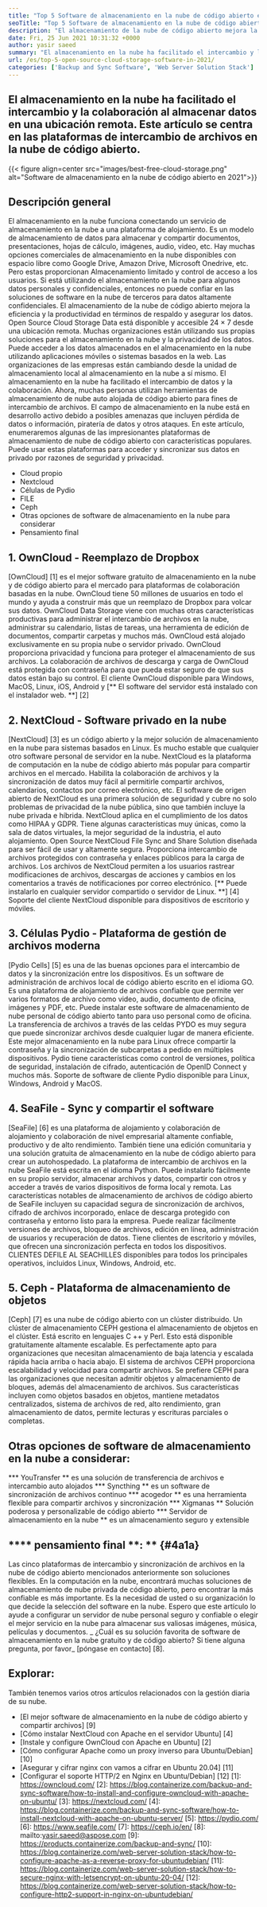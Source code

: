 ```yaml
---
title: "Top 5 Software de almacenamiento en la nube de código abierto en 2021 en 2021" 
seoTitle: "Top 5 Software de almacenamiento en la nube de código abierto en 2021 en 2021" 
description: "El almacenamiento de la nube de código abierto mejora la eficiencia y la productividad en términos de respaldo y asegurar los datos. Este artículo se centra en las mejores aplicaciones de almacenamiento en la nube." 
date: Fri, 25 Jun 2021 10:31:32 +0000
author: yasir saeed
summary: "El almacenamiento en la nube ha facilitado el intercambio y la colaboración al almacenar datos en una ubicación remota. Este artículo se centra en las plataformas de intercambio de archivos en la nube de código abierto." 
url: /es/top-5-open-source-cloud-storage-software-in-2021/
categories: ['Backup and Sync Software', 'Web Server Solution Stack']
---
```


## El almacenamiento en la nube ha facilitado el intercambio y la colaboración al almacenar datos en una ubicación remota. Este artículo se centra en las plataformas de intercambio de archivos en la nube de código abierto.

{{< figure align=center src="images/best-free-cloud-storage.png" alt="Software de almacenamiento en la nube de código abierto en 2021">}}


## **Descripción general**
El almacenamiento en la nube funciona conectando un servicio de almacenamiento en la nube a una plataforma de alojamiento. Es un modelo de almacenamiento de datos para almacenar y compartir documentos, presentaciones, hojas de cálculo, imágenes, audio, video, etc. Hay muchas opciones comerciales de almacenamiento en la nube disponibles con espacio libre como Google Drive, Amazon Drive, Microsoft Onedrive, etc. Pero estas proporcionan Almacenamiento limitado y control de acceso a los usuarios. Si está utilizando el almacenamiento en la nube para algunos datos personales y confidenciales, entonces no puede confiar en las soluciones de software en la nube de terceros para datos altamente confidenciales. El almacenamiento de la nube de código abierto mejora la eficiencia y la productividad en términos de respaldo y asegurar los datos.
Open Source Cloud Storage Data está disponible y accesible 24 × 7 desde una ubicación remota. Muchas organizaciones están utilizando sus propias soluciones para el almacenamiento en la nube y la privacidad de los datos. Puede acceder a los datos almacenados en el almacenamiento en la nube utilizando aplicaciones móviles o sistemas basados ​​en la web. Las organizaciones de las empresas están cambiando desde la unidad de almacenamiento local al almacenamiento en la nube a sí mismo. El almacenamiento en la nube ha facilitado el intercambio de datos y la colaboración. Ahora, muchas personas utilizan herramientas de almacenamiento de nube auto alojada de código abierto para fines de intercambio de archivos. El campo de almacenamiento en la nube está en desarrollo activo debido a posibles amenazas que incluyen pérdida de datos o información, piratería de datos y otros ataques.
En este artículo, enumeraremos algunas de las impresionantes plataformas de almacenamiento de nube de código abierto con características populares. Puede usar estas plataformas para acceder y sincronizar sus datos en privado por razones de seguridad y privacidad.
  * Cloud propio
  * Nextcloud
  * Células de Pydio
  * FILE
  * Ceph
  * Otras opciones de software de almacenamiento en la nube para considerar
  * Pensamiento final

## 1. OwnCloud - Reemplazo de Dropbox
[OwnCloud] [1] es el mejor software gratuito de almacenamiento en la nube y de código abierto para el mercado para plataformas de colaboración basadas en la nube. OwnCloud tiene 50 millones de usuarios en todo el mundo y ayuda a construir más que un reemplazo de Dropbox para volcar sus datos. OwnCloud Data Storage viene con muchas otras características productivas para administrar el intercambio de archivos en la nube, administrar su calendario, listas de tareas, una herramienta de edición de documentos, compartir carpetas y muchos más. OwnCloud está alojado exclusivamente en su propia nube o servidor privado. OwnCloud proporciona privacidad y funciona para proteger el almacenamiento de sus archivos. La colaboración de archivos de descarga y carga de OwnCloud está protegida con contraseña para que pueda estar seguro de que sus datos están bajo su control.
El cliente OwnCloud disponible para Windows, MacOS, Linux, iOS, Android y [** El software del servidor está instalado con el instalador web. **] [2]

## 2. NextCloud - Software privado en la nube
[NextCloud] [3] es un código abierto y la mejor solución de almacenamiento en la nube para sistemas basados ​​en Linux. Es mucho estable que cualquier otro software personal de servidor en la nube. NextCloud es la plataforma de computación en la nube de código abierto más popular para compartir archivos en el mercado. Habilita la colaboración de archivos y la sincronización de datos muy fácil al permitirle compartir archivos, calendarios, contactos por correo electrónico, etc. El software de origen abierto de NextCloud es una primera solución de seguridad y cubre no solo problemas de privacidad de la nube pública, sino que también incluye la nube privada e híbrida. NextCloud aplica en el cumplimiento de los datos como HIPAA y GDPR.
Tiene algunas características muy únicas, como la sala de datos virtuales, la mejor seguridad de la industria, el auto alojamiento. Open Source NextCloud File Sync and Share Solution diseñada para ser fácil de usar y altamente segura. Proporciona intercambio de archivos protegidos con contraseña y enlaces públicos para la carga de archivos. Los archivos de NextCloud permiten a los usuarios rastrear modificaciones de archivos, descargas de acciones y cambios en los comentarios a través de notificaciones por correo electrónico. [** Puede instalarlo en cualquier servidor compartido o servidor de Linux. **] [4]
Soporte del cliente NextCloud disponible para dispositivos de escritorio y móviles.

## 3. Células Pydio - Plataforma de gestión de archivos moderna
[Pydio Cells] [5] es una de las buenas opciones para el intercambio de datos y la sincronización entre los dispositivos. Es un software de administración de archivos local de código abierto escrito en el idioma GO. Es una plataforma de alojamiento de archivos confiable que permite ver varios formatos de archivo como video, audio, documento de oficina, imágenes y PDF, etc. Puede instalar este software de almacenamiento de nube personal de código abierto tanto para uso personal como de oficina. La transferencia de archivos a través de las celdas PYDO es muy segura que puede sincronizar archivos desde cualquier lugar de manera eficiente. Este mejor almacenamiento en la nube para Linux ofrece compartir la contraseña y la sincronización de subcarpetas a pedido en múltiples dispositivos. Pydio tiene características como control de versiones, política de seguridad, instalación de cifrado, autenticación de OpenID Connect y muchos más.
Soporte de software de cliente Pydio disponible para Linux, Windows, Android y MacOS.

## 4. SeaFile - Sync y compartir el software
[SeaFile] [6] es una plataforma de alojamiento y colaboración de alojamiento y colaboración de nivel empresarial altamente confiable, productivo y de alto rendimiento. También tiene una edición comunitaria y una solución gratuita de almacenamiento en la nube de código abierto para crear un autohospedado. La plataforma de intercambio de archivos en la nube SeaFile está escrita en el idioma Python.
Puede instalarlo fácilmente en su propio servidor, almacenar archivos y datos, compartir con otros y acceder a través de varios dispositivos de forma local y remota. Las características notables de almacenamiento de archivos de código abierto de SeaFile incluyen su capacidad segura de sincronización de archivos, cifrado de archivos incorporado, enlace de descarga protegido con contraseña y entorno listo para la empresa. Puede realizar fácilmente versiones de archivos, bloqueo de archivos, edición en línea, administración de usuarios y recuperación de datos. Tiene clientes de escritorio y móviles, que ofrecen una sincronización perfecta en todos los dispositivos.
CLIENTES DEFILE AL SEACHILLES disponibles para todos los principales operativos, incluidos Linux, Windows, Android, etc.

## 5. Ceph - Plataforma de almacenamiento de objetos
[Ceph] [7] es una nube de código abierto con un clúster distribuido. Un clúster de almacenamiento CEPH gestiona el almacenamiento de objetos en el clúster. Está escrito en lenguajes C ++ y Perl. Esto está disponible gratuitamente altamente escalable. Es perfectamente apto para organizaciones que necesitan almacenamiento de baja latencia y escalada rápida hacia arriba o hacia abajo. El sistema de archivos CEPH proporciona escalabilidad y velocidad para compartir archivos. Se prefiere CEPH para las organizaciones que necesitan admitir objetos y almacenamiento de bloques, además del almacenamiento de archivos.
Sus características incluyen como objetos basados ​​en objetos, mantiene metadatos centralizados, sistema de archivos de red, alto rendimiento, gran almacenamiento de datos, permite lecturas y escrituras parciales o completas.

## Otras opciones de software de almacenamiento en la nube a considerar:
  *** YouTransfer ** es una solución de transferencia de archivos e intercambio auto alojados
  *** Syncthing ** es un software de sincronización de archivos continuo
  *** acogedor ** es una herramienta flexible para compartir archivos y sincronización
  *** Xigmanas ** Solución poderosa y personalizable de código abierto
  *** Servidor de almacenamiento en la nube ** es un almacenamiento seguro y extensible

## **** pensamiento final **: ** {#4a1a}
Las cinco plataformas de intercambio y sincronización de archivos en la nube de código abierto mencionados anteriormente son soluciones flexibles. En la computación en la nube, encontrará muchas soluciones de almacenamiento de nube privada de código abierto, pero encontrar la más confiable es más importante. Es la necesidad de usted o su organización lo que decide la selección del software en la nube. Espero que este artículo lo ayude a configurar un servidor de nube personal seguro y confiable o elegir el mejor servicio en la nube para almacenar sus valiosas imágenes, música, películas y documentos.
_ ¿Cuál es su solución favorita de software de almacenamiento en la nube gratuito y de código abierto? Si tiene alguna pregunta, por favor_ [póngase en contacto] [8].

## Explorar:
También tenemos varios otros artículos relacionados con la gestión diaria de su nube.
  * [El mejor software de almacenamiento en la nube de código abierto y compartir archivos] [9]
  * [Cómo instalar NextCloud con Apache en el servidor Ubuntu] [4]
  * [Instale y configure OwnCloud con Apache en Ubuntu] [2]
  * [Cómo configurar Apache como un proxy inverso para Ubuntu/Debian] [10]
  * [Asegurar y cifrar nginx con vamos a cifrar en Ubuntu 20.04] [11]
  * [Configurar el soporte HTTP/2 en Nginx en Ubuntu/Debian] [12]
[1]: https://owncloud.com/
[2]: https://blog.containerize.com/backup-and-sync-software/how-to-install-and-configure-owncloud-with-apache-on-ubuntu/
[3]: https://nextcloud.com/
[4]: https://blog.containerize.com/backup-and-sync-software/how-to-install-nextcloud-with-apache-on-ubuntu-server/
[5]: https://pydio.com/
[6]: https://www.seafile.com/
[7]: https://ceph.io/en/
[8]: mailto:yasir.saeed@aspose.com
[9]: https://products.containerize.com/backup-and-sync/
[10]: https://blog.containerize.com/web-server-solution-stack/how-to-configure-apache-as-a-reverse-proxy-for-ubuntudebian/
[11]: https://blog.containerize.com/web-server-solution-stack/how-to-secure-nginx-with-letsencrypt-on-ubuntu-20-04/
[12]: https://blog.containerize.com/web-server-solution-stack/how-to-configure-http2-support-in-nginx-on-ubuntudebian/
